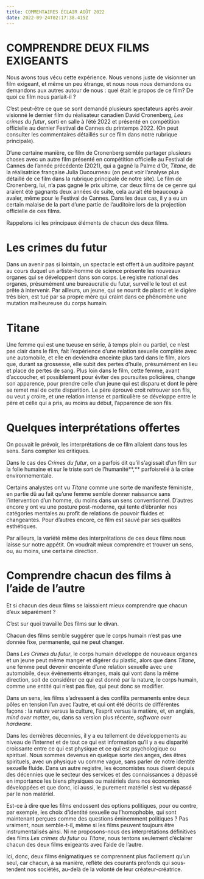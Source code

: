 ```yaml
---
title: COMMENTAIRES ÉCLAIR AOÛT 2022
date: 2022-09-24T02:17:38.415Z
---
```

# COMPRENDRE DEUX FILMS EXIGEANTS

Nous avons tous vécu cette expérience. Nous venons juste de visionner un film exigeant, et même un peu étrange, et nous nous nous demandons ou demandons aux autres autour de nous : quel était le propos de ce film? De quoi ce film nous parlait-il ?

C’est peut-être ce que se sont demandé plusieurs spectateurs après avoir visionné le dernier film du réalisateur canadien David Cronenberg, *Les* *crimes du futur*, sorti en salle à l’été 2022 et présenté en compétition officielle au dernier Festival de Cannes du printemps 2022. (On peut consulter les commentaires détaillés sur ce film dans notre rubrique principale).

D’une certaine manière, ce film de Cronenberg semble partager plusieurs choses avec un autre film présenté en compétition officielle au Festival de Cannes de l’année précédente (2021), qui a gagné la Palme d’Or, *Titane*, de la réalisatrice française Julia Ducourneau (on peut voir l’analyse plus détaillé de ce film dans la rubrique principale de notre site). Le film de Cronenberg, lui, n’a pas gagné le prix ultime, car deux films de ce genre qui araient été gagnants deux années de suite, cela aurait été beaucoup à avaler, même pour le Festival de Cannes. Dans les deux cas, il y a eu un certain malaise de la part d’une partie de l’auditoire lors de la projection officielle de ces films.

Rappelons ici les principaux éléments de chacun des deux films.

# Les crimes du futur

Dans un avenir pas si lointain, un spectacle est offert à un auditoire payant au cours duquel un artiste-homme de science présente les nouveaux organes qui se développent dans son corps. Le registre national des organes, présumément une bureaucratie du futur, surveille le tout et est prête à intervenir. Par ailleurs, un jeune, qui se nourrit de plastic et le digère très bien, est tué par sa propre mère qui craint dans ce phénomène une mutation malheureuse du corps humain.

# Titane

Une femme qui est une tueuse en série, à temps plein ou partiel, ce n’est pas clair dans le film, fait l’expérience d’une relation sexuelle complète avec une automobile, et elle en deviendra enceinte plus tard dans le film, alors que, durant sa grossesse, elle subit des pertes d’huile, présumément en lieu et place de pertes de sang. Plus loin dans le film, cette femme, avant d’accoucher, et possiblement pour éviter des poursuites policières, change son apparence, pour prendre celle d’un jeune qui est disparu et dont le père se remet mal de cette disparition. Le père éprouvé croit retrouver son fils, ou veut y croire, et une relation intense et particulière se développe entre le père et celle qui a pris, au moins au début, l’apparence de son fils.

# Quelques interprétations offertes

On pouvait le prévoir, les interprétations de ce film allaient dans tous les sens. Sans compter les critiques.

Dans le cas des *Crimes du futur*, on a parfois dit qu’il s’agissait d’un film sur la folie humaine et sur le triste sort de l’humanité**,** parfoisrelié à la crise environnementale.

Certains analystes ont vu *Titane* comme une sorte de manifeste féministe, en partie dû au fait qu’une femme semble donner naissance sans l’intervention d’un homme, du moins dans un sens conventionnel. D’autres encore y ont vu une posture post-moderne, qui tente d’ébranler nos catégories mentales au profit de relations de pouvoir fluides et changeantes. Pour d’autres encore, ce film est sauvé par ses qualités esthétiques.

Par ailleurs, la variété même des interprétations de ces deux films nous laisse sur notre appétit. On voudrait mieux comprendre et trouver un sens, ou, au moins, une certaine direction.

# Comprendre chacun des films à l’aide de l’autre

Et si chacun des deux films se laissaient mieux comprendre que chacun d’eux séparément ?

C’est sur quoi travaille Des films sur le divan.

Chacun des films semble suggérer que le corps humain n’est pas une donnée fixe, permanente, qui ne peut changer.

Dans *Les Crimes du futur*, le corps humain développe de nouveaux organes et un jeune peut même manger et digérer du plastic, alors que dans *Titane*, une femme peut devenir enceinte d’une relation sexuelle avec une automobile, deux événements étranges, mais qui vont dans la même direction, soit de considérer ce qui est donné par la nature, le corps humain, comme une entité qui n’est pas fixe, qui peut donc se modifier.

Dans un sens, les films s’adressent à des conflits permanents entre deux pôles en tension l’un avec l’autre, et qui ont été décrits de différentes façons : la nature versus la culture, l’esprit versus la matière, et, en anglais, *mind over matter*, ou, dans sa version plus récente, *software over* *hardware*.

Dans les dernières décennies, il y a eu tellement de développements au niveau de l’internet et de tout ce qui est information qu’il y a eu disparité croissante entre ce qui est physique et ce qui est psychologique ou spirituel. Nous sommes devenus en quelque sorte des anges, des êtres spirituels, avec un physique vu comme vague, sans parler de notre identité sexuelle fluide. Dans un autre registre, les économistes nous disent depuis des décennies que le secteur des services et des connaissances a dépassé en importance les biens physiques ou matériels dans nos économies développées et que donc, ici aussi, le purement matériel s’est vu dépassé par le non matériel.

Est-ce à dire que les films endossent des options politiques, pour ou contre, par exemple, les choix d’identité sexuelle ou l’homophobie, qui sont maintenant perçues comme des questions éminemment politiques ? Pas vraiment, nous semble-t-il, même si les films peuvent toujours être instrumentalisés ainsi. Ni ne proposons-nous des interprétations définitives des films *Les crimes du futur* ou *Titane*, nous tentons seulement d’éclairer chacun des deux films exigeants avec l’aide de l’autre.

Ici, donc, deux films énigmatiques se comprennent plus facilement qu’un seul, car chacun, à sa manière, reflète des courants profonds qui sous-tendent nos sociétés, au-delà de la volonté de leur créateur-créatrice.